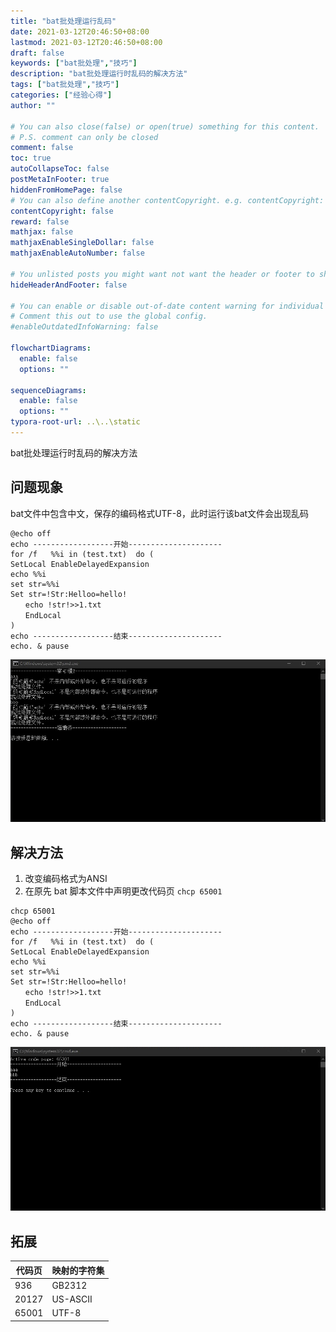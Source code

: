 ```yaml
---
title: "bat批处理运行乱码"
date: 2021-03-12T20:46:50+08:00
lastmod: 2021-03-12T20:46:50+08:00
draft: false
keywords: ["bat批处理","技巧"]
description: "bat批处理运行时乱码的解决方法"
tags: ["bat批处理","技巧"]
categories: ["经验心得"]
author: ""

# You can also close(false) or open(true) something for this content.
# P.S. comment can only be closed
comment: false
toc: true
autoCollapseToc: false
postMetaInFooter: true
hiddenFromHomePage: false
# You can also define another contentCopyright. e.g. contentCopyright: "This is another copyright."
contentCopyright: false
reward: false
mathjax: false
mathjaxEnableSingleDollar: false
mathjaxEnableAutoNumber: false

# You unlisted posts you might want not want the header or footer to show
hideHeaderAndFooter: false

# You can enable or disable out-of-date content warning for individual post.
# Comment this out to use the global config.
#enableOutdatedInfoWarning: false

flowchartDiagrams:
  enable: false
  options: ""

sequenceDiagrams: 
  enable: false
  options: ""
typora-root-url: ..\..\static
---
```


bat批处理运行时乱码的解决方法

<!--more-->

## 问题现象

bat文件中包含中文，保存的编码格式UTF-8，此时运行该bat文件会出现乱码

```batch
@echo off
echo ------------------开始---------------------
for /f   %%i in (test.txt)  do (
SetLocal EnableDelayedExpansion
echo %%i
set str=%%i
Set str=!Str:Helloo=hello!
　　echo !str!>>1.txt
　　EndLocal
)
echo ------------------结束---------------------
echo. & pause
```

![Image1](/image/bat批处理运行乱码/Image1.png)

## 解决方法

1. 改变编码格式为ANSI
2. 在原先 bat 脚本文件中声明更改代码页 `chcp 65001`

```batch
chcp 65001
@echo off
echo ------------------开始---------------------
for /f   %%i in (test.txt)  do (
SetLocal EnableDelayedExpansion
echo %%i
set str=%%i
Set str=!Str:Helloo=hello!
　　echo !str!>>1.txt
　　EndLocal
)
echo ------------------结束---------------------
echo. & pause
```

![Image2](/image/bat批处理运行乱码/Image2.png)

## 拓展

| 代码页 | 映射的字符集 |
| ------ | ------------ |
| 936    | GB2312       |
| 20127  | US-ASCII     |
| 65001  | UTF-8        |

